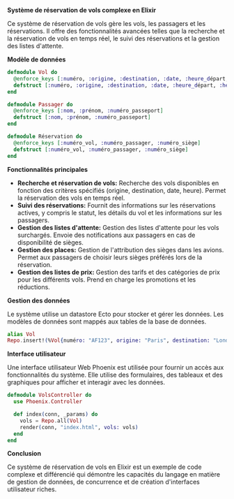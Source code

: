 **Système de réservation de vols complexe en Elixir**

Ce système de réservation de vols gère les vols, les passagers et les réservations. Il offre des fonctionnalités avancées telles que la recherche et la réservation de vols en temps réel, le suivi des réservations et la gestion des listes d'attente.

**Modèle de données**

```elixir
defmodule Vol do
  @enforce_keys [:numéro, :origine, :destination, :date, :heure_départ, :heure_arrivée]
  defstruct [:numéro, :origine, :destination, :date, :heure_départ, :heure_arrivée]
end

defmodule Passager do
  @enforce_keys [:nom, :prénom, :numéro_passeport]
  defstruct [:nom, :prénom, :numéro_passeport]
end

defmodule Réservation do
  @enforce_keys [:numéro_vol, :numéro_passager, :numéro_siège]
  defstruct [:numéro_vol, :numéro_passager, :numéro_siège]
end
```

**Fonctionnalités principales**

* **Recherche et réservation de vols:** Recherche des vols disponibles en fonction des critères spécifiés (origine, destination, date, heure). Permet la réservation des vols en temps réel.
* **Suivi des réservations:** Fournit des informations sur les réservations actives, y compris le statut, les détails du vol et les informations sur les passagers.
* **Gestion des listes d'attente:** Gestion des listes d'attente pour les vols surchargés. Envoie des notifications aux passagers en cas de disponibilité de sièges.
* **Gestion des places:** Gestion de l'attribution des sièges dans les avions. Permet aux passagers de choisir leurs sièges préférés lors de la réservation.
* **Gestion des listes de prix:** Gestion des tarifs et des catégories de prix pour les différents vols. Prend en charge les promotions et les réductions.

**Gestion des données**

Le système utilise un datastore Ecto pour stocker et gérer les données. Les modèles de données sont mappés aux tables de la base de données.

```elixir
alias Vol
Repo.insert!(%Vol{numéro: "AF123", origine: "Paris", destination: "Londres", date: "2023-03-08", heure_départ: "08:00", heure_arrivée: "09:00"})
```

**Interface utilisateur**

Une interface utilisateur Web Phoenix est utilisée pour fournir un accès aux fonctionnalités du système. Elle utilise des formulaires, des tableaux et des graphiques pour afficher et interagir avec les données.

```elixir
defmodule VolsController do
  use Phoenix.Controller

  def index(conn, _params) do
    vols = Repo.all(Vol)
    render(conn, "index.html", vols: vols)
  end
end
```

**Conclusion**

Ce système de réservation de vols en Elixir est un exemple de code complexe et différencié qui démontre les capacités du langage en matière de gestion de données, de concurrence et de création d'interfaces utilisateur riches.